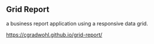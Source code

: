 ## Grid Report
a business report application using a responsive data grid.

https://cgradwohl.github.io/grid-report/
